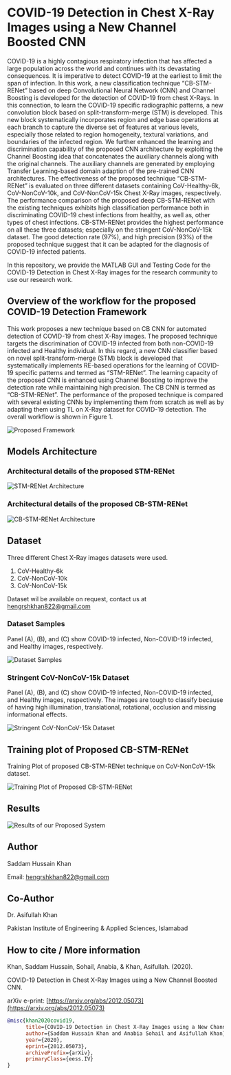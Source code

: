# COVID-19 Detection in Chest X-Ray Images using a New Channel Boosted CNN

COVID-19 is a highly contagious respiratory infection that has affected a large population across the world and continues with its devastating consequences. It is imperative to detect COVID-19 at the earliest to limit the span of infection. In this work, a new classification technique “CB-STM-RENet” based on deep Convolutional Neural Network (CNN) and Channel Boosting is developed for the detection of COVID-19 from chest X-Rays. In this connection, to learn the COVID-19 specific radiographic patterns, a new convolution block based on split-transform-merge (STM) is developed. This new block systematically incorporates region and edge base operations at each branch to capture the diverse set of features at various levels, especially those related to region homogeneity, textural variations, and boundaries of the infected region. We further enhanced the learning and discrimination capability of the proposed CNN architecture by exploiting the Channel Boosting idea that concatenates the auxiliary channels along with the original channels. The auxiliary channels are generated by employing Transfer Learning-based domain adaption of the pre-trained CNN architectures. The effectiveness of the proposed technique “CB-STM-RENet” is evaluated on three different datasets containing CoV-Healthy-6k, CoV-NonCoV-10k, and CoV-NonCoV-15k Chest X-Ray images, respectively. The performance comparison of the proposed deep CB-STM-RENet with the existing techniques exhibits high classification performance both in discriminating COVID-19 chest infections from healthy, as well as, other types of chest infections. CB-STM-RENet provides the highest performance on all these three datasets; especially on the stringent CoV-NonCoV-15k dataset. The good detection rate (97%), and high precision (93%) of the proposed technique suggest that it can be adapted for the diagnosis of COVID-19 infected patients.

In this repository, we provide the MATLAB GUI and Testing Code for the COVID-19 Detection in Chest X-Ray images for the research community to use our research work.

## Overview of the workflow for the proposed COVID-19 Detection Framework

This work proposes a new technique based on CB CNN for automated detection of COVID-19 from chest X-Ray images. The proposed technique targets the discrimination of COVID-19 infected from both non-COVID-19 infected and Healthy individual. In this regard, a new CNN classifier based on novel split-transform-merge (STM) block is developed that systematically implements RE-based operations for the learning of COVID-19 specific patterns and termed as “STM-RENet”. The learning capacity of the proposed CNN is enhanced using Channel Boosting to improve the detection rate while maintaining high precision. The CB CNN is termed as “CB-STM-RENet”. The performance of the proposed technique is compared with several existing CNNs by implementing them from scratch as well as by adapting them using TL on X-Ray dataset for COVID-19 detection. The overall workflow is shown in Figure 1.

![Proposed Framework](./repo-images/proposed-framework.jpg "Proposed Framework")

## Models Architecture

### Architectural details of the proposed STM-RENet

![STM-RENet Architecture](./repo-images/STM-RENet-architecture.jpg "STM-RENet Architecture")

### Architectural details of the proposed CB-STM-RENet

![CB-STM-RENet Architecture](./repo-images/CB-STM-RENet-architecture.jpg "CB-STM-RENet Architecture")

## Dataset

Three different Chest X-Ray images datasets were used.

1. CoV-Healthy-6k
2. CoV-NonCoV-10k
3. CoV-NonCoV-15k

Dataset wil be available on request, contact us at <hengrshkhan822@gmail.com>

### Dataset Samples

Panel (A), (B), and (C) show COVID-19 infected, Non-COVID-19 infected, and Healthy images, respectively.

![Dataset Samples](./repo-images/dataset-samples.jpg "Dataset Samples")

### Stringent CoV-NonCoV-15k Dataset

Panel (A), (B), and (C) show COVID-19 infected, Non-COVID-19 infected, and Healthy images, respectively. The images are tough to classify because of having high illumination, translational, rotational, occlusion and missing informational effects.

![Stringent CoV-NonCoV-15k Dataset](./repo-images/stringent-dataset.jpg "Stringent CoV-NonCoV-15k Dataset")

## Training plot of Proposed CB-STM-RENet

Training Plot of proposed CB-STM-RENet technique on CoV-NonCoV-15k dataset.

![Training Plot of Proposed CB-STM-RENet](./repo-images/training-plot.jpg "Training Plot of Proposed CB-STM-RENet")

## Results

![Results of our Proposed System](./repo-images/results.jpg "Results of our Proposed System")

## Author

Saddam Hussain Khan

Email: hengrshkhan822@gmail.com

## Co-Author

Dr. Asifullah Khan

Pakistan Institute of Engineering & Applied Sciences, Islamabad

## How to cite / More information

Khan, Saddam Hussain, Sohail, Anabia, & Khan, Asifullah. (2020).

COVID-19 Detection in Chest X-Ray Images using a New Channel Boosted CNN.

arXiv e-print: [https://arxiv.org/abs/2012.05073](https://arxiv.org/abs/2012.05073)

```Bibtex formatted citation
@misc{khan2020covid19,
      title={COVID-19 Detection in Chest X-Ray Images using a New Channel Boosted CNN},
      author={Saddam Hussain Khan and Anabia Sohail and Asifullah Khan},
      year={2020},
      eprint={2012.05073},
      archivePrefix={arXiv},
      primaryClass={eess.IV}
}
```
